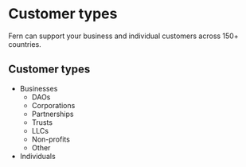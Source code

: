 # Customer types

Fern can support your business and individual customers across 150+ countries.

## Customer types

* Businesses
  * DAOs
  * Corporations
  * Partnerships
  * Trusts
  * LLCs
  * Non-profits
  * Other
* Individuals
